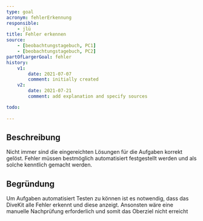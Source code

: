 ```yaml
---
type: goal
acronym: fehlerErkennung
responsible: 
    - jlü
title: Fehler erkennen
source: 
    - [beobachtungstagebuch, PC1]
    - [beobachtungstagebuch, PC2]
partOfLargerGoal: fehler
history:
    v1:
        date: 2021-07-07
        comment: initially created
    v2: 
        date: 2021-07-21
        comment: add explanation and specify sources

todo: 
    
---
```


## Beschreibung

Nicht immer sind die eingereichten Lösungen für die Aufgaben korrekt gelöst. Fehler müssen bestmöglich automatisiert festgestellt werden und als solche kenntlich gemacht 
werden.

## Begründung

Um Aufgaben automatisiert Testen zu können ist es notwendig, dass das DiveKit alle Fehler erkennt und diese anzeigt. Ansonsten wäre eine manuelle Nachprüfung 
erforderlich und somit das Oberziel nicht erreicht
